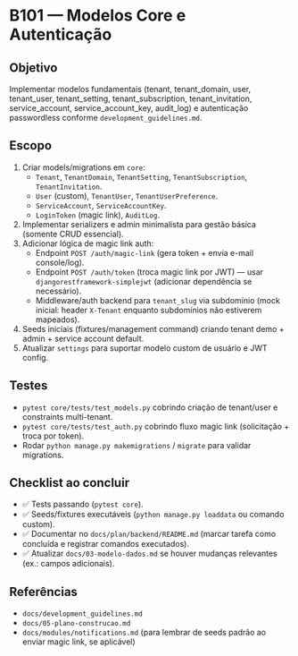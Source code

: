 # B101 — Modelos Core e Autenticação

## Objetivo
Implementar modelos fundamentais (tenant, tenant_domain, user, tenant_user, tenant_setting, tenant_subscription, tenant_invitation, service_account, service_account_key, audit_log) e autenticação passwordless conforme `development_guidelines.md`.

## Escopo
1. Criar models/migrations em `core`:
   - `Tenant`, `TenantDomain`, `TenantSetting`, `TenantSubscription`, `TenantInvitation`.
   - `User` (custom), `TenantUser`, `TenantUserPreference`.
   - `ServiceAccount`, `ServiceAccountKey`.
   - `LoginToken` (magic link), `AuditLog`.
2. Implementar serializers e admin minimalista para gestão básica (somente CRUD essencial).
3. Adicionar lógica de magic link auth:
   - Endpoint `POST /auth/magic-link` (gera token + envia e-mail console/log).
   - Endpoint `POST /auth/token` (troca magic link por JWT) — usar `djangorestframework-simplejwt` (adicionar dependência se necessário).
   - Middleware/auth backend para `tenant_slug` via subdomínio (mock inicial: header `X-Tenant` enquanto subdomínios não estiverem mapeados).
4. Seeds iniciais (fixtures/management command) criando tenant demo + admin + service account default.
5. Atualizar `settings` para suportar modelo custom de usuário e JWT config.

## Testes
- `pytest core/tests/test_models.py` cobrindo criação de tenant/user e constraints multi-tenant.
- `pytest core/tests/test_auth.py` cobrindo fluxo magic link (solicitação + troca por token).
- Rodar `python manage.py makemigrations` / `migrate` para validar migrations.

## Checklist ao concluir
- ✅ Tests passando (`pytest core`).
- ✅ Seeds/fixtures executáveis (`python manage.py loaddata` ou comando custom).
- ✅ Documentar no `docs/plan/backend/README.md` (marcar tarefa como concluída e registrar comandos executados).
- ✅ Atualizar `docs/03-modelo-dados.md` se houver mudanças relevantes (ex.: campos adicionais).

## Referências
- `docs/development_guidelines.md`
- `docs/05-plano-construcao.md`
- `docs/modules/notifications.md` (para lembrar de seeds padrão ao enviar magic link, se aplicável)
